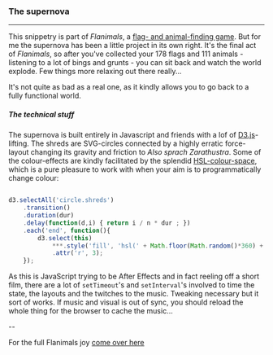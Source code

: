 ### The supernova
---

This snippetry is part of *Flanimals*, a [flag- and animal-finding game](http://larsvers.github.io/flanimals/). But for me the supernova has been a little project in its own right. It's the final act of *Flanimals*, so after you've collected your 178 flags and 111 animals - listening to a lot of bings and grunts - you can sit back and watch the world explode. Few things more relaxing out there really...

It's not quite as bad as a real one, as it kindly allows you to go back to a fully functional world. 

##### The technical stuff

The supernova is built entirely in Javascript and friends with a lof of [D3.js](https://d3js.org/)-lifting. The shreds are SVG-circles connected by a highly erratic force-layout changing its gravity and friction to *Also sprach Zarathustra*. Some of the colour-effects are kindly facilitated by the splendid [HSL-colour-space](https://css-tricks.com/yay-for-hsla/), which is a pure pleasure to work with when your aim is to programmatically change colour:

```JavaScript

d3.selectAll('circle.shreds')
	.transition()
	.duration(dur)
	.delay(function(d,i) { return i / n * dur ; })
	.each('end', function(){
		d3.select(this)
			***.style('fill', 'hsl(' + Math.floor(Math.random()*360) + ', 100%, 50%)')***
			.attr('r', 3);
	});

```

As this is JavaScript trying to be After Effects and in fact reeling off a short film, there are a lot of `setTimeout`'s and `setInterval`'s involved to time the state, the layouts and the twitches to the music. Tweaking necessary but it sort of works. If music and visual is out of sync, you should reload the whole thing for the browser to cache the music...

--

For the full Flanimals joy [come over here](http://larsvers.github.io/flanimals/)